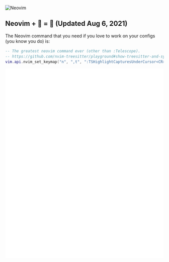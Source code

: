 ![Neovim](https://img.shields.io/badge/editor-Neovim-green?logo=neovim&style=plastic)
## Neovim + 🔭 = 💪 (Updated Aug 6, 2021)

The Neovim command that you need if you love to work on your configs (you know you do) is:
```lua
-- The greatest neovim command ever (other than :Telescope).
-- https://github.com/nvim-treesitter/playground#show-treesitter-and-syntax-highlight-groups-under-the-cursor
vim.api.nvim_set_keymap("n", ",t", ":TSHighlightCapturesUnderCursor<CR>", { noremap = true, silent = true })
```
![Metrics](https://github.com/joelpalmer/joelpalmer/blob/main/github-metrics.svg)
